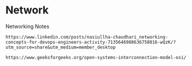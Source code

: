 # Network

Networking Notes 

```
https://www.linkedin.com/posts/nasiullha-chaudhari_networking-concepts-for-devops-engineers-activity-7135646988636758016-wQzK/?utm_source=share&utm_medium=member_desktop
```

```
https://www.geeksforgeeks.org/open-systems-interconnection-model-osi/
```
